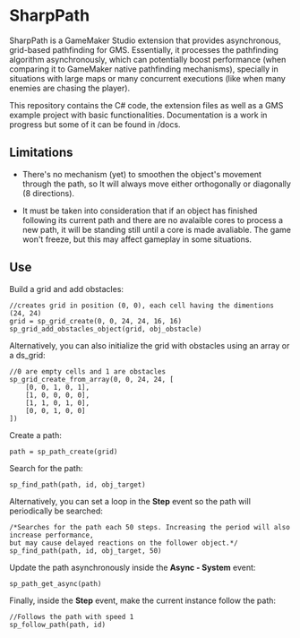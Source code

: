 # SharpPath

SharpPath is  a GameMaker Studio extension that provides asynchronous, grid-based pathfinding for GMS. Essentially, it processes the pathfinding algorithm asynchronously, which can potentially boost performance (when comparing it to GameMaker native pathfinding mechanisms), specially in situations with large maps or many concurrent executions (like when many enemies are chasing the player).

This repository contains the C# code, the extension files as well as a GMS example project with basic functionalities. Documentation is a work in progress but some of it can be found in /docs.

## Limitations

- There's no mechanism (yet) to smoothen the object's movement through the path, so It will always move either orthogonally or diagonally (8 directions).

- It must be taken into consideration that if an object has finished following its current path and there are no avalaible cores to process a new path, it will be standing still until a core is made avaliable. The game won't freeze, but this may affect gameplay in some situations.

## Use

Build a grid and add obstacles:

```gml
//creates grid in position (0, 0), each cell having the dimentions (24, 24) 
grid = sp_grid_create(0, 0, 24, 24, 16, 16)
sp_grid_add_obstacles_object(grid, obj_obstacle)
```

Alternatively, you can also initialize the grid with obstacles using an array or a ds_grid:

```gml
//0 are empty cells and 1 are obstacles
sp_grid_create_from_array(0, 0, 24, 24, [
	[0, 0, 1, 0, 1],
	[1, 0, 0, 0, 0],
	[1, 1, 0, 1, 0],
	[0, 0, 1, 0, 0]
])
```

Create a path:

```gml
path = sp_path_create(grid)
```

Search for the path:

```gml
sp_find_path(path, id, obj_target)
```

Alternatively, you can set a loop in the **Step** event so the path will periodically be searched:

```gml
/*Searches for the path each 50 steps. Increasing the period will also increase performance,
but may cause delayed reactions on the follower object.*/
sp_find_path(path, id, obj_target, 50)
```

Update the path asynchronously inside the **Async - System** event:

```gml
sp_path_get_async(path)
```

Finally, inside the **Step** event, make the current instance follow the path:

```gml
//Follows the path with speed 1
sp_follow_path(path, id)
```

